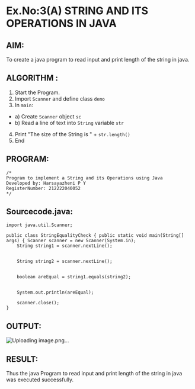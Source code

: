 # Ex.No:3(A)  STRING AND ITS OPERATIONS IN JAVA
## AIM:
To create a java program to read input and print length of the string in java.

## ALGORITHM :
1.  Start the Program.
2.	Import `Scanner` and define class `demo`
3.	In `main`:
-	a) Create `Scanner` object `sc`
-	b) Read a line of text into `String` variable `str`
4.	Print "The size of the String is " + `str.length()`
5.	End




## PROGRAM:
 ```
/*
Program to implement a String and its Operations using Java
Developed by: Harsayazheni P Y
RegisterNumber: 212222040052
*/
```

## Sourcecode.java:
```
import java.util.Scanner;

public class StringEqualityCheck { public static void main(String[] args) { Scanner scanner = new Scanner(System.in);
    String string1 = scanner.nextLine();

   
    String string2 = scanner.nextLine();

    
    boolean areEqual = string1.equals(string2);

   
    System.out.println(areEqual);

    scanner.close();
}
```






## OUTPUT:
![Uploading image.png…]()



## RESULT:
Thus the java Program to read input and print length of the string in java was executed successfully.

